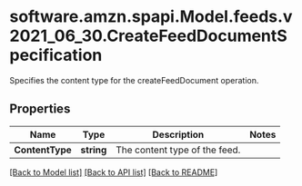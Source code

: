 # software.amzn.spapi.Model.feeds.v2021_06_30.CreateFeedDocumentSpecification
Specifies the content type for the createFeedDocument operation.

## Properties

Name | Type | Description | Notes
------------ | ------------- | ------------- | -------------
**ContentType** | **string** | The content type of the feed. | 

[[Back to Model list]](../README.md#documentation-for-models) [[Back to API list]](../README.md#documentation-for-api-endpoints) [[Back to README]](../README.md)

